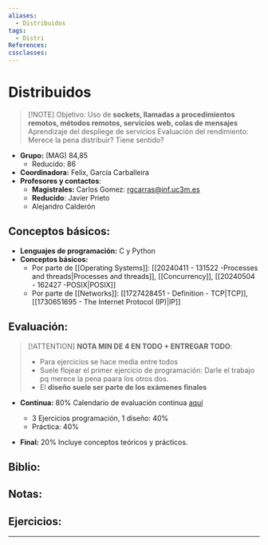 ```yaml
---
aliases:
  - Distribuidos
tags:
  - Distri
References: 
cssclasses:
---
```

# Distribuidos

> [!NOTE] Objetivo:
> Uso de **sockets, llamadas a procedimientos remotos, métodos remotos, servicios web, colas de mensajes**
> Aprendizaje del despliege de servicios
> Evaluación del rendimiento: Merece la pena distribuir? Tiene sentido?

+ **Grupo:** (MAG) 84,85
	+ Reducido: 86
+ **Coordinadora:** Felix, García Carballeira
+ **Profesores y contactos**:
	+ **Magistrales:** Carlos Gomez: rgcarras@inf.uc3m.es
	+ **Reducido**: Javier Prieto
	+ Alejandro Calderón
## Conceptos básicos: 
+ **Lenguajes de programación:** C y Python
+ **Conceptos básicos:** 
  + Por parte de [[Operating Systems]]: [[20240411 - 131522 -Processes and threads|Processes and threads]], [[Concurrency]], [[20240504 - 162427 -POSIX|POSIX]]
  + Por parte de [[Networks]]: [[1727428451 - Definition - TCP|TCP]], [[1730651695 - The Internet Protocol (IP)|IP]]
## Evaluación:
> [!ATTENTION]
> **NOTA MIN DE 4 EN TODO + ENTREGAR TODO**:
> + Para ejercicios se hace media entre todos
> + Suele flojear el primer ejercicio de programación: Darle el trabajo pq merece la pena paara los otros dos.
> + El **diseño suele ser parte de los exámenes finales**


+ **Continua:** 80%
  Calendario de evaluación continua [aquí](https://aulaglobal.uc3m.es/pluginfile.php/7486279/mod_resource/content/16/planificacion-ssdd-2024_25-G84-85-86.pdf)
	+ 3 Ejercicios programación, 1 diseño: 40%
	+ Práctica: 40%
	 
+ **Final:** 20%
  Incluye conceptos teóricos y prácticos. 

## Biblio:

## Notas:

## Ejercicios:


***